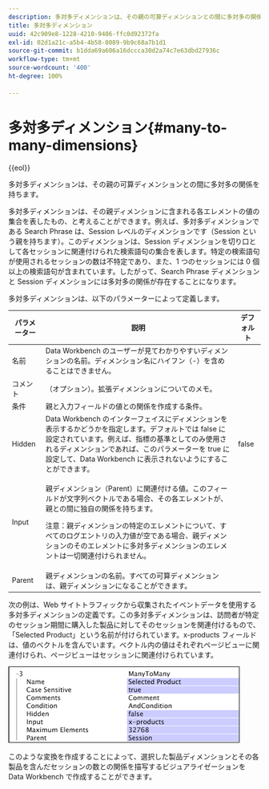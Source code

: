 ```yaml
---
description: 多対多ディメンションは、その親の可算ディメンションとの間に多対多の関係を持ちます。
title: 多対多ディメンション
uuid: 42c909e8-1228-4210-9406-ffc0d92372fa
exl-id: 02d1a21c-a5b4-4b58-8089-9b9c68a7b1d1
source-git-commit: b1dda69a606a16dccca30d2a74c7e63dbd27936c
workflow-type: tm+mt
source-wordcount: '400'
ht-degree: 100%

---
```


# 多対多ディメンション{#many-to-many-dimensions}

{{eol}}

多対多ディメンションは、その親の可算ディメンションとの間に多対多の関係を持ちます。

多対多ディメンションは、その親ディメンションに含まれる各エレメントの値の集合を表したもの、と考えることができます。例えば、多対多ディメンションである Search Phrase は、Session レベルのディメンションです（Session という親を持ちます）。このディメンションは、Session ディメンションを切り口として各セッションに関連付けられた検索語句の集合を表します。特定の検索語句が使用されるセッションの数は不特定であり、また、1 つのセッションには 0 個以上の検索語句が含まれています。したがって、Search Phrase ディメンションと Session ディメンションには多対多の関係が存在することになります。

多対多ディメンションは、以下のパラメーターによって定義します。

<table id="table_A6D495008DFF4DD28A3ECD718D775E54"> 
 <thead> 
  <tr> 
   <th colname="col1" class="entry"> パラメーター </th> 
   <th colname="col2" class="entry"> 説明 </th> 
   <th colname="col3" class="entry"> デフォルト </th> 
  </tr> 
 </thead>
 <tbody> 
  <tr> 
   <td colname="col1"> 名前 </td> 
   <td colname="col2"> Data Workbench のユーザーが見てわかりやすいディメンションの名前。ディメンション名にハイフン（-）を含めることはできません。 </td> 
   <td colname="col3"> </td> 
  </tr> 
  <tr> 
   <td colname="col1"> コメント </td> 
   <td colname="col2"> （オプション）。拡張ディメンションについてのメモ。 </td> 
   <td colname="col3"> </td> 
  </tr> 
  <tr> 
   <td colname="col1"> 条件 </td> 
   <td colname="col2"> 親と入力フィールドの値との関係を作成する条件。 </td> 
   <td colname="col3"> </td> 
  </tr> 
  <tr> 
   <td colname="col1"> Hidden </td> 
   <td colname="col2"> Data Workbench のインターフェイスにディメンションを表示するかどうかを指定します。デフォルトでは false に設定されています。例えば、指標の基準としてのみ使用されるディメンションであれば、このパラメーターを true に設定して、Data Workbench に表示されないようにすることができます。 </td> 
   <td colname="col3"> false </td> 
  </tr> 
  <tr> 
   <td colname="col1"> Input </td> 
   <td colname="col2"> <p>親ディメンション（Parent）に関連付ける値。このフィールドが文字列ベクトルである場合、その各エレメントが、親との間に独自の関係を持ちます。 </p> <p> <p>注意：親ディメンションの特定のエレメントについて、すべてのログエントリの入力値が空である場合、親ディメンションのそのエレメントに多対多ディメンションのエレメントは一切関連付けられません。 </p> </p> </td> 
   <td colname="col3"> </td> 
  </tr> 
  <tr> 
   <td colname="col1"> Parent </td> 
   <td colname="col2"> 親ディメンションの名前。すべての可算ディメンションは、親ディメンションになることができます。 </td> 
   <td colname="col3"> </td> 
  </tr> 
 </tbody> 
</table>

次の例は、Web サイトトラフィックから収集されたイベントデータを使用する多対多ディメンションの定義です。この多対多ディメンションは、訪問者が特定のセッション期間に購入した製品に対してそのセッションを関連付けるもので、「Selected Product」という名前が付けられています。x-products フィールドは、値のベクトルを含んでいます。ベクトル内の値はそれぞれページビューに関連付けられ、ページビューはセッションに関連付けられています。

![](assets/cfg_Transformation_Dim_ManytoMany.png)

このような変換を作成することによって、選択した製品ディメンションとその各製品を含んだセッションの数との関係を描写するビジュアライゼーションを Data Workbench で作成することができます。

